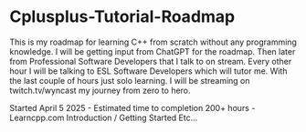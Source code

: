 # Cplusplus-Tutorial-Roadmap

This is my roadmap for learning C++ from scratch without any programming knowledge. I will be getting input from ChatGPT for the roadmap. Then later from Professional Software Developers that I talk to on stream. Every other hour I will be talking to ESL Software Developers which will tutor me. With the last couple of hours just solo learning. I will be streaming on twitch.tv/wyncast my journey from zero to hero.

Started April 5 2025 - Estimated time to completion 200+ hours - Learncpp.com
Introduction / Getting Started
Etc...
